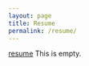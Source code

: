 ```yaml
---
layout: page
title: Resume
permalink: /resume/
---
```

[resume](/Users/sammolnar/Documents/Resume/resume.pdf)
This is empty.
